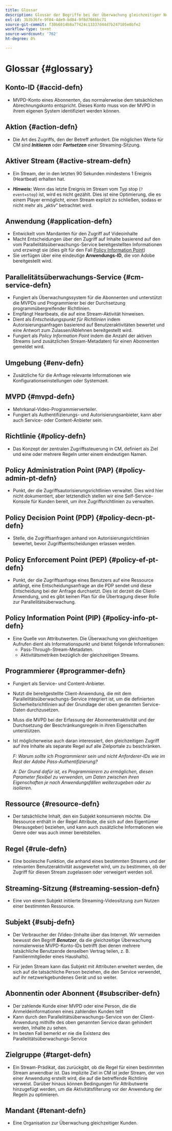 ```yaml
---
title: Glossar
description: Glossar der Begriffe bei der Überwachung gleichzeitiger Nutzung
exl-id: 3b3b36fe-9f04-4de9-bd84-9f8d766bbc71
source-git-commit: f30b6814b8a77424c13337d44d7b247105e0bfe2
workflow-type: tm+mt
source-wordcount: '762'
ht-degree: 0%

---
```


# Glossar {#glossary}

## Konto-ID {#accid-defn}

* MVPD-Konto eines Abonnenten, das normalerweise dem tatsächlichen Abrechnungskonto entspricht. Dieses Konto muss von der MVPD in ihrem eigenen System identifiziert werden können.

## Aktion {#action-defn}

* Die Art des Zugriffs, den der Betreff anfordert. Die möglichen Werte für CM sind ***Initiieren*** oder ***Fortsetzen*** einer Streaming-Sitzung.

## Aktiver Stream {#active-stream-defn}

* Ein Stream, der in den letzten 90 Sekunden mindestens 1 Ereignis (Heartbeat) erhalten hat.

* ***Hinweis:*** Wenn das letzte Ereignis im Stream vom Typ stop (`?event=stop`) ist, wird es nicht gezählt. Dies ist eine Optimierung, die es einem Player ermöglicht, einen Stream explizit zu schließen, sodass er nicht mehr als „aktiv“ betrachtet wird.

## Anwendung {#application-defn}

* Entwickelt vom Mandanten für den Zugriff auf Videoinhalte
* Macht Entscheidungen über den Zugriff auf Inhalte basierend auf den vom Parallelitätsüberwachungs-Service bereitgestellten Informationen und erzwingt sie (dies gilt für den Fall [Policy Information Point](/help/concurrency-monitoring/policy-info-pt-versionone.md))
* Sie verfügen über eine eindeutige **Anwendungs-ID**, die von Adobe bereitgestellt wird.

## Parallelitätsüberwachungs-Service {#cm-service-defn}

* Fungiert als Überwachungssystem für die Abonnenten und unterstützt die MVPDs und Programmierer bei der Durchsetzung programmübergreifender Richtlinien.
* Empfängt Heartbeats, die auf eine Stream-Aktivität hinweisen.
* Dient als _Entscheidungspunkt für Richtlinien_ indem Autorisierungsanfragen basierend auf Benutzeraktivitäten bewertet und eine Antwort zum Zulassen/Ablehnen bereitgestellt wird.
* Fungiert als _Policy Information Point_ indem die Anzahl der aktiven Streams (und zusätzlichen Stream-Metadaten) für einen Abonnenten gemeldet wird.

## Umgebung {#env-defn}

* Zusätzliche für die Anfrage relevante Informationen wie Konfigurationseinstellungen oder Systemzeit.

## MVPD {#mvpd-defn}

* Mehrkanal-Video-Programmierverteiler.
* Fungiert als Authentifizierungs- und Autorisierungsanbieter, kann aber auch Service- oder Content-Anbieter sein.

## Richtlinie {#policy-defn}

* Das Konzept der zentralen Zugriffssteuerung in CM, definiert als Ziel und eine oder mehrere Regeln unter einem eindeutigen Namen.

## Policy Administration Point (PAP) {#policy-admin-pt-defn}

* Punkt, der die Zugriffsautorisierungsrichtlinien verwaltet. Dies wird hier nicht dokumentiert, aber letztendlich stellen wir eine Self-Service-Konsole für Kunden bereit, um ihre Zugriffsrichtlinien zu verwalten.

## Policy Decision Point (PDP) {#policy-decn-pt-defn}

* Stelle, die Zugriffsanfragen anhand von Autorisierungsrichtlinien bewertet, bevor Zugriffsentscheidungen erlassen werden.

## Policy Enforcement Point (PEP) {#policy-ef-pt-defn}

* Punkt, der die Zugriffsanfrage eines Benutzers auf eine Ressource abfängt, eine Entscheidungsanfrage an die PDP sendet und diese Entscheidung bei der Anfrage durchsetzt. Dies ist derzeit die Client-Anwendung, und es gibt keinen Plan für die Übertragung dieser Rolle zur Parallelitätsüberwachung.

## Policy Information Point (PIP) {#policy-info-pt-defn}

* Eine Quelle von Attributwerten. Die Überwachung von gleichzeitigen Aufrufen dient als Informationspunkt und bietet folgende Informationen:
   * Pass-Through-Stream-Metadaten.
   * Aktivitätsmetriken bezüglich der gleichzeitigen Streams.

## Programmierer {#programmer-defn}

* Fungiert als Service- und Content-Anbieter.
* Nutzt die bereitgestellte Client-Anwendung, die mit dem Parallelitätsüberwachungs-Service integriert ist, um die definierten Sicherheitsrichtlinien auf der Grundlage der oben genannten Service-Daten durchzusetzen.
* Muss die MVPD bei der Erfassung der Abonnentenaktivität und der Durchsetzung der Beschränkungsregeln in ihren Eigenschaften unterstützen.
* Ist möglicherweise auch daran interessiert, den gleichzeitigen Zugriff auf ihre Inhalte als separate Regel auf alle Zielportale zu beschränken.

  *F: Warum sollte ich Programmierer sein und nicht Anforderer-IDs wie im Rest der Adobe Pass-Authentifizierung?*

  *A: Der Grund dafür ist, es Programmierern zu ermöglichen, diesen Parameter flexibel zu verwenden, um Daten zwischen ihren Eigenschaften je nach Anwendungsfällen weiterzugeben oder zu isolieren.*

## Ressource {#resource-defn}

* Der tatsächliche Inhalt, den ein Subjekt konsumieren möchte. Die Ressource enthält in der Regel Attribute, die sich auf den Eigentümer (Herausgeber) beziehen, und kann auch zusätzliche Informationen wie Genre oder was auch immer bereitstellen.

## Regel {#rule-defn}

* Eine boolesche Funktion, die anhand eines bestimmten Streams und der relevanten Benutzeraktivität ausgewertet wird, um zu bestimmen, ob der Zugriff für diesen Stream zugelassen oder verweigert werden soll.

## Streaming-Sitzung {#streaming-session-defn}

* Eine von einem Subjekt initiierte Streaming-Videositzung zum Nutzen einer bestimmten Ressource.

## Subjekt {#subj-defn}

* Der Verbraucher der (Video-)Inhalte über das Internet. Wir vermeiden bewusst den Begriff _&#x200B;**Benutzer**&#x200B;_, da die gleichzeitige Überwachung normalerweise MVPD-Konto-IDs betrifft (bei denen mehrere tatsächliche Benutzende denselben Vertrag teilen, z. B. Familienmitglieder eines Haushalts).

* Für jeden Stream kann das Subjekt mit Attributen erweitert werden, die sich auf die tatsächliche Person beziehen, die den Service verwendet, auf ihr netzwerkgebundenes Gerät und so weiter.

## Abonnentin oder Abonnent {#subscriber-defn}

* Der zahlende Kunde einer MVPD oder eine Person, die die Anmeldeinformationen eines zahlenden Kunden teilt
* Kann durch den Parallelitätsüberwachungs-Service von der Client-Anwendung mithilfe des oben genannten Service daran gehindert werden, Inhalte zu sehen.
* Im besten Fall bemerkt er nie die Existenz des Parallelitätsüberwachungs-Service

## Zielgruppe {#target-defn}

* Ein Stream-Prädikat, das zurückgibt, ob die Regel für einen bestimmten Stream anwendbar ist. Das implizite Ziel in CM ist jeder Stream, der von einer Anwendung erstellt wird, die auf die betreffende Richtlinie verweist. Darüber hinaus können Bedingungen für Attributwerte hinzugefügt werden, um die Aktivitätsfilterung vor der Anwendung der Regeln zu optimieren.

## Mandant {#tenant-defn}

* Eine Organisation zur Überwachung gleichzeitiger Kunden.
